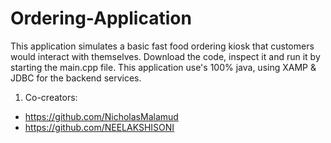 # Ordering-Application
This application simulates a basic fast food ordering kiosk that customers would interact with themselves. Download the code, inspect it and run it by starting the main.cpp file. 
This application use's 100% java, using XAMP & JDBC for the backend services.
1. Co-creators:
- https://github.com/NicholasMalamud
- https://github.com/NEELAKSHISONI
